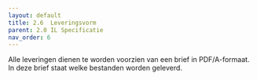 ```yaml
---
layout: default
title: 2.6 	Leveringsvorm  
parent: 2.0 IL Specificatie
nav_order: 6
---
```


Alle leveringen dienen te worden voorzien van een brief in PDF/A-formaat. In deze brief staat welke bestanden worden geleverd.  
